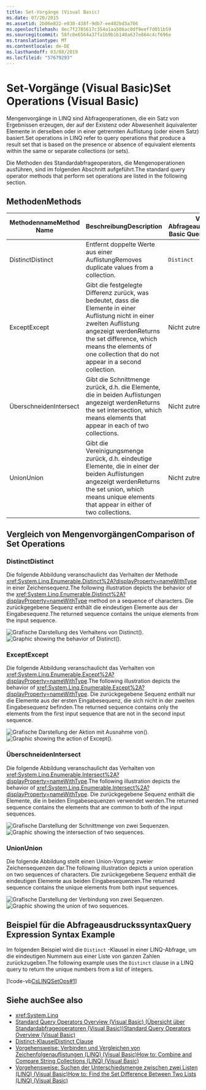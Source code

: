 ```yaml
---
title: Set-Vorgänge (Visual Basic)
ms.date: 07/20/2015
ms.assetid: 2b06e822-e030-438f-9db7-ee402bd3a706
ms.openlocfilehash: 8ec7f2785617c354a1aa506ac0df9eef7d051b59
ms.sourcegitcommit: 58fc0e6564a37fa1b9b1b140a637e864c4cf696e
ms.translationtype: MT
ms.contentlocale: de-DE
ms.lasthandoff: 03/08/2019
ms.locfileid: "57679293"
---
```

# <a name="set-operations-visual-basic"></a><span data-ttu-id="a7341-102">Set-Vorgänge (Visual Basic)</span><span class="sxs-lookup"><span data-stu-id="a7341-102">Set Operations (Visual Basic)</span></span>
<span data-ttu-id="a7341-103">Mengenvorgänge in LINQ sind Abfrageoperationen, die ein Satz von Ergebnissen erzeugen, der auf der Existenz oder Abwesenheit äquivalenter Elemente in derselben oder in einer getrennten Auflistung (oder einem Satz) basiert.</span><span class="sxs-lookup"><span data-stu-id="a7341-103">Set operations in LINQ refer to query operations that produce a result set that is based on the presence or absence of equivalent elements within the same or separate collections (or sets).</span></span>  
  
 <span data-ttu-id="a7341-104">Die Methoden des Standardabfrageoperators, die Mengenoperationen ausführen, sind im folgenden Abschnitt aufgeführt.</span><span class="sxs-lookup"><span data-stu-id="a7341-104">The standard query operator methods that perform set operations are listed in the following section.</span></span>  
  
## <a name="methods"></a><span data-ttu-id="a7341-105">Methoden</span><span class="sxs-lookup"><span data-stu-id="a7341-105">Methods</span></span>  
  
|<span data-ttu-id="a7341-106">Methodenname</span><span class="sxs-lookup"><span data-stu-id="a7341-106">Method Name</span></span>|<span data-ttu-id="a7341-107">Beschreibung</span><span class="sxs-lookup"><span data-stu-id="a7341-107">Description</span></span>|<span data-ttu-id="a7341-108">Visual Basic-Abfrageausdruckssyntax</span><span class="sxs-lookup"><span data-stu-id="a7341-108">Visual Basic Query Expression Syntax</span></span>|<span data-ttu-id="a7341-109">Weitere Informationen</span><span class="sxs-lookup"><span data-stu-id="a7341-109">More Information</span></span>|  
|-----------------|-----------------|------------------------------------------|----------------------|  
|<span data-ttu-id="a7341-110">Distinct</span><span class="sxs-lookup"><span data-stu-id="a7341-110">Distinct</span></span>|<span data-ttu-id="a7341-111">Entfernt doppelte Werte aus einer Auflistung</span><span class="sxs-lookup"><span data-stu-id="a7341-111">Removes duplicate values from a collection.</span></span>|`Distinct`|<xref:System.Linq.Enumerable.Distinct%2A?displayProperty=nameWithType><br /><br /> <xref:System.Linq.Queryable.Distinct%2A?displayProperty=nameWithType>|  
|<span data-ttu-id="a7341-112">Except</span><span class="sxs-lookup"><span data-stu-id="a7341-112">Except</span></span>|<span data-ttu-id="a7341-113">Gibt die festgelegte Differenz zurück, was bedeutet, dass die Elemente in einer Auflistung nicht in einer zweiten Auflistung angezeigt werden</span><span class="sxs-lookup"><span data-stu-id="a7341-113">Returns the set difference, which means the elements of one collection that do not appear in a second collection.</span></span>|<span data-ttu-id="a7341-114">Nicht zutreffend.</span><span class="sxs-lookup"><span data-stu-id="a7341-114">Not applicable.</span></span>|<xref:System.Linq.Enumerable.Except%2A?displayProperty=nameWithType><br /><br /> <xref:System.Linq.Queryable.Except%2A?displayProperty=nameWithType>|  
|<span data-ttu-id="a7341-115">Überschneiden</span><span class="sxs-lookup"><span data-stu-id="a7341-115">Intersect</span></span>|<span data-ttu-id="a7341-116">Gibt die Schnittmenge zurück, d.h. die Elemente, die in beiden Auflistungen angezeigt werden</span><span class="sxs-lookup"><span data-stu-id="a7341-116">Returns the set intersection, which means elements that appear in each of two collections.</span></span>|<span data-ttu-id="a7341-117">Nicht zutreffend.</span><span class="sxs-lookup"><span data-stu-id="a7341-117">Not applicable.</span></span>|<xref:System.Linq.Enumerable.Intersect%2A?displayProperty=nameWithType><br /><br /> <xref:System.Linq.Queryable.Intersect%2A?displayProperty=nameWithType>|  
|<span data-ttu-id="a7341-118">Union</span><span class="sxs-lookup"><span data-stu-id="a7341-118">Union</span></span>|<span data-ttu-id="a7341-119">Gibt die Vereinigungsmenge zurück, d.h. eindeutige Elemente, die in einer der beiden Auflistungen angezeigt werden</span><span class="sxs-lookup"><span data-stu-id="a7341-119">Returns the set union, which means unique elements that appear in either of two collections.</span></span>|<span data-ttu-id="a7341-120">Nicht zutreffend.</span><span class="sxs-lookup"><span data-stu-id="a7341-120">Not applicable.</span></span>|<xref:System.Linq.Enumerable.Union%2A?displayProperty=nameWithType><br /><br /> <xref:System.Linq.Queryable.Union%2A?displayProperty=nameWithType>|  
  
## <a name="comparison-of-set-operations"></a><span data-ttu-id="a7341-121">Vergleich von Mengenvorgängen</span><span class="sxs-lookup"><span data-stu-id="a7341-121">Comparison of Set Operations</span></span>  
  
### <a name="distinct"></a><span data-ttu-id="a7341-122">Distinct</span><span class="sxs-lookup"><span data-stu-id="a7341-122">Distinct</span></span>  
 <span data-ttu-id="a7341-123">Die folgende Abbildung veranschaulicht das Verhalten der Methode <xref:System.Linq.Enumerable.Distinct%2A?displayProperty=nameWithType> in einer Zeichensequenz.</span><span class="sxs-lookup"><span data-stu-id="a7341-123">The following illustration depicts the behavior of the <xref:System.Linq.Enumerable.Distinct%2A?displayProperty=nameWithType> method on a sequence of characters.</span></span> <span data-ttu-id="a7341-124">Die zurückgegebene Sequenz enthält die eindeutigen Elemente aus der Eingabesequenz.</span><span class="sxs-lookup"><span data-stu-id="a7341-124">The returned sequence contains the unique elements from the input sequence.</span></span>  
  
 <span data-ttu-id="a7341-125">![Grafische Darstellung des Verhaltens von Distinct&#40;&#41;.](../../../../csharp/programming-guide/concepts/linq/media/distinct.png "Distinct")</span><span class="sxs-lookup"><span data-stu-id="a7341-125">![Graphic showing the behavior of Distinct&#40;&#41;.](../../../../csharp/programming-guide/concepts/linq/media/distinct.png "Distinct")</span></span>  
  
### <a name="except"></a><span data-ttu-id="a7341-126">Except</span><span class="sxs-lookup"><span data-stu-id="a7341-126">Except</span></span>  
 <span data-ttu-id="a7341-127">Die folgende Abbildung veranschaulicht das Verhalten von <xref:System.Linq.Enumerable.Except%2A?displayProperty=nameWithType>.</span><span class="sxs-lookup"><span data-stu-id="a7341-127">The following illustration depicts the behavior of <xref:System.Linq.Enumerable.Except%2A?displayProperty=nameWithType>.</span></span> <span data-ttu-id="a7341-128">Die zurückgegebene Sequenz enthält nur die Elemente aus der ersten Eingabesequenz, die sich nicht in der zweiten Eingabesequenz befinden.</span><span class="sxs-lookup"><span data-stu-id="a7341-128">The returned sequence contains only the elements from the first input sequence that are not in the second input sequence.</span></span>  
  
 <span data-ttu-id="a7341-129">![Grafische Darstellung der Aktion mit Ausnahme von&#40;&#41;. ](./media/set-operations/except-behavior-graphic.png "Zeigt das Verhalten mit Ausnahme.")</span><span class="sxs-lookup"><span data-stu-id="a7341-129">![Graphic showing the action of Except&#40;&#41;.](./media/set-operations/except-behavior-graphic.png "Shows the behavior of Except.")</span></span>  
  
### <a name="intersect"></a><span data-ttu-id="a7341-130">Überschneiden</span><span class="sxs-lookup"><span data-stu-id="a7341-130">Intersect</span></span>  
 <span data-ttu-id="a7341-131">Die folgende Abbildung veranschaulicht das Verhalten von <xref:System.Linq.Enumerable.Intersect%2A?displayProperty=nameWithType>.</span><span class="sxs-lookup"><span data-stu-id="a7341-131">The following illustration depicts the behavior of <xref:System.Linq.Enumerable.Intersect%2A?displayProperty=nameWithType>.</span></span> <span data-ttu-id="a7341-132">Die zurückgegebene Sequenz enthält die Elemente, die in beiden Eingabesequenzen verwendet werden.</span><span class="sxs-lookup"><span data-stu-id="a7341-132">The returned sequence contains the elements that are common to both of the input sequences.</span></span>  
  
 <span data-ttu-id="a7341-133">![Grafische Darstellung der Schnittmenge von zwei Sequenzen.](../../../../csharp/programming-guide/concepts/linq/media/intersect.png "Intersect")</span><span class="sxs-lookup"><span data-stu-id="a7341-133">![Graphic showing the intersection of two sequences.](../../../../csharp/programming-guide/concepts/linq/media/intersect.png "Intersect")</span></span>  
  
### <a name="union"></a><span data-ttu-id="a7341-134">Union</span><span class="sxs-lookup"><span data-stu-id="a7341-134">Union</span></span>  
 <span data-ttu-id="a7341-135">Die folgende Abbildung stellt einen Union-Vorgang zweier Zeichensequenzen dar.</span><span class="sxs-lookup"><span data-stu-id="a7341-135">The following illustration depicts a union operation on two sequences of characters.</span></span> <span data-ttu-id="a7341-136">Die zurückgegebene Sequenz enthält die eindeutigen Elemente aus beiden Eingabesequenzen.</span><span class="sxs-lookup"><span data-stu-id="a7341-136">The returned sequence contains the unique elements from both input sequences.</span></span>  
  
 <span data-ttu-id="a7341-137">![Grafische Darstellung der Verbindung von zwei Sequenzen.](../../../../csharp/programming-guide/concepts/linq/media/union.png "Union")</span><span class="sxs-lookup"><span data-stu-id="a7341-137">![Graphic showing the union of two sequences.](../../../../csharp/programming-guide/concepts/linq/media/union.png "Union")</span></span>  
  
## <a name="query-expression-syntax-example"></a><span data-ttu-id="a7341-138">Beispiel für die Abfrageausdruckssyntax</span><span class="sxs-lookup"><span data-stu-id="a7341-138">Query Expression Syntax Example</span></span>  
 <span data-ttu-id="a7341-139">Im folgenden Beispiel wird die `Distinct` -Klausel in einer LINQ-Abfrage, um die eindeutigen Nummern aus einer Liste von ganzen Zahlen zurückzugeben.</span><span class="sxs-lookup"><span data-stu-id="a7341-139">The following example uses the `Distinct` clause in a LINQ query to return the unique numbers from a list of integers.</span></span>  
  
 [!code-vb[CsLINQSetOps#1](~/samples/snippets/visualbasic/VS_Snippets_VBCSharp/CsLINQSetOps/VB/setops.vb#1)]  
  
## <a name="see-also"></a><span data-ttu-id="a7341-140">Siehe auch</span><span class="sxs-lookup"><span data-stu-id="a7341-140">See also</span></span>
- <xref:System.Linq>
- [<span data-ttu-id="a7341-141">Standard Query Operators Overview (Visual Basic) (Übersicht über Standardabfrageoperatoren (Visual Basic))</span><span class="sxs-lookup"><span data-stu-id="a7341-141">Standard Query Operators Overview (Visual Basic)</span></span>](../../../../visual-basic/programming-guide/concepts/linq/standard-query-operators-overview.md)
- [<span data-ttu-id="a7341-142">Distinct-Klausel</span><span class="sxs-lookup"><span data-stu-id="a7341-142">Distinct Clause</span></span>](../../../../visual-basic/language-reference/queries/distinct-clause.md)
- [<span data-ttu-id="a7341-143">Vorgehensweise: Verbinden und Vergleichen von Zeichenfolgenauflistungen (LINQ) (Visual Basic)</span><span class="sxs-lookup"><span data-stu-id="a7341-143">How to: Combine and Compare String Collections (LINQ) (Visual Basic)</span></span>](../../../../visual-basic/programming-guide/concepts/linq/how-to-combine-and-compare-string-collections-linq.md)
- [<span data-ttu-id="a7341-144">Vorgehensweise: Suchen der Unterschiedsmenge zwischen zwei Listen (LINQ) (Visual Basic)</span><span class="sxs-lookup"><span data-stu-id="a7341-144">How to: Find the Set Difference Between Two Lists (LINQ) (Visual Basic)</span></span>](../../../../visual-basic/programming-guide/concepts/linq/how-to-find-the-set-difference-between-two-lists-linq.md)
